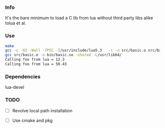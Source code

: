 
### Info

It's the bare minimum to load a C lib from lua without third party libs alike tolua et al.

### Use

```bash
make
gcc -c -O2 -Wall -fPIC -I/usr/include/lua5.3   -c -o src/basic.o src/basic.c
gcc src/basic.o -o bin/basic.so -shared -L/usr/lib64/  
Calling foo from lua = 12.3
Calling foo from lua = 50.43

```

### Dependencies

lua-devel

### TODO

- [ ] Revolve local path installation 
- [ ] Use cmake and pkg



